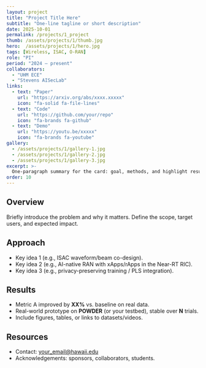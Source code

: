```yaml
---
layout: project
title: "Project Title Here"
subtitle: "One-line tagline or short description"
date: 2025-10-01
permalink: /projects/1_project
thumb: /assets/projects/1/thumb.jpg
hero:  /assets/projects/1/hero.jpg
tags: [Wireless, ISAC, O-RAN]
role: "PI"
period: "2024 — present"
collaborators:
  - "UHM ECE"
  - "Stevens AISecLab"
links:
  - text: "Paper"
    url: "https://arxiv.org/abs/xxxx.xxxxx"
    icon: "fa-solid fa-file-lines"
  - text: "Code"
    url: "https://github.com/your/repo"
    icon: "fa-brands fa-github"
  - text: "Demo"
    url: "https://youtu.be/xxxxx"
    icon: "fa-brands fa-youtube"
gallery:
  - /assets/projects/1/gallery-1.jpg
  - /assets/projects/1/gallery-2.jpg
  - /assets/projects/1/gallery-3.jpg
excerpt: >-
  One-paragraph summary for the card: goal, methods, and highlight results.
order: 10
---
```


## Overview
Briefly introduce the problem and why it matters. Define the scope, target users, and expected impact.

## Approach
- Key idea 1 (e.g., ISAC waveform/beam co-design).
- Key idea 2 (e.g., AI-native RAN with xApps/rApps in the Near-RT RIC).
- Key idea 3 (e.g., privacy-preserving training / PLS integration).

## Results
- Metric A improved by **XX%** vs. baseline on real data.
- Real-world prototype on **POWDER** (or your testbed), stable over **N** trials.
- Include figures, tables, or links to datasets/videos.

## Resources
- Contact: your_email@hawaii.edu  
- Acknowledgements: sponsors, collaborators, students.


